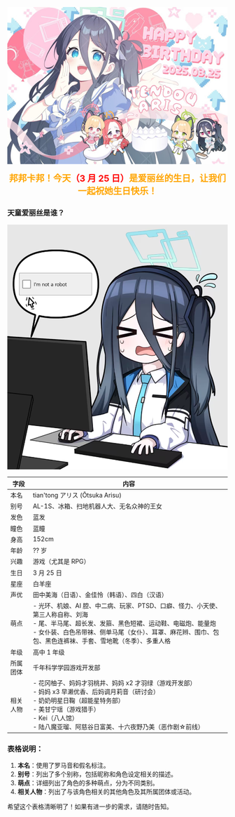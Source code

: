 ![image.png](https://raw.githubusercontent.com/Tendourisu/images/master/20250325162144151.png)

<div style="text-align: center; margin: 0 auto;">
    <big><big><b><span style="color:orange;">邦邦卡邦！今天<span style="color:red;">（3 月 25 日）</span>是爱丽丝的生日，让我们一起祝她生日快乐！</span></b></big></big>
</div>

### 天童爱丽丝是谁？

![image.png](https://raw.githubusercontent.com/Tendourisu/images/master/20250325163100455.png)



| **字段** | **内容**                                                                                                                                        |
| ------ | --------------------------------------------------------------------------------------------------------------------------------------------- |
| 本名     | tian'tong アリス (Ōtsuka Arisu)                                                                                                                  |
| 别号     | AL-1S、冰箱、扫地机器人大、无名众神的王女                                                                                                                       |
| 发色     | 蓝发                                                                                                                                            |
| 瞳色     | 蓝瞳                                                                                                                                            |
| 身高     | 152cm                                                                                                                                         |
| 年龄     | ?? 岁                                                                                                                                          |
| 兴趣     | 游戏（尤其是 RPG）                                                                                                                                   |
| 生日     | 3 月 25 日                                                                                                                                      |
| 星座     | 白羊座                                                                                                                                           |
| 声优     | 田中美海（日语）、金佳怜（韩语）、四白（汉语）                                                                                                                       |
| 萌点     | - 光环、机娘、AI 腔、中二病、玩家、PTSD、口癖、怪力、小天使、第三人称自称、刘海<br>- 尾、半马尾、超长发、发箍、黑色短裙、运动鞋、电磁炮、能量炮<br>- 女仆装、白色吊带袜、侧单马尾（女仆）、耳罩、麻花辫、围巾、包包、黑色连裤袜、手套、雪地靴（冬季）、多重人格    |
| 年级     | 高中 1 年级                                                                                                                                       |
| 所属团体   | 千年科学学园游戏开发部                                                                                                                                   |
| 相关人物   | - 花冈柚子、妈妈才羽桃井、妈妈 x2 才羽绿（游戏开发部）<br>- 妈妈 x3 早濑优香、后妈调月莉音（研讨会）<br>- 奶奶明星日鞠（超能星特务部）<br>- 美甘宁瑶（游戏猎手）<br>- Kei（八人馆）<br>- 陆八魔亚瑠、阿慈谷日富美、十六夜野乃美（恶作剧☆前线） |

### 表格说明：
1. **本名**：使用了罗马音和假名标注。
2. **别号**：列出了多个别称，包括昵称和角色设定相关的描述。
3. **萌点**：详细列出了角色的多种萌点，分为不同类别。
4. **相关人物**：列出了与该角色相关的其他角色及其所属团体或活动。

希望这个表格清晰明了！如果有进一步的需求，请随时告知。